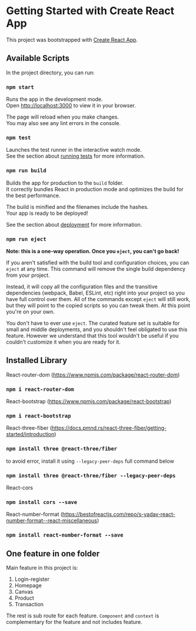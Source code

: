# Getting Started with Create React App

This project was bootstrapped with [Create React App](https://github.com/facebook/create-react-app).

## Available Scripts

In the project directory, you can run:

### `npm start`

Runs the app in the development mode.\
Open [http://localhost:3000](http://localhost:3000) to view it in your browser.

The page will reload when you make changes.\
You may also see any lint errors in the console.

### `npm test`

Launches the test runner in the interactive watch mode.\
See the section about [running tests](https://facebook.github.io/create-react-app/docs/running-tests) for more information.

### `npm run build`

Builds the app for production to the `build` folder.\
It correctly bundles React in production mode and optimizes the build for the best performance.

The build is minified and the filenames include the hashes.\
Your app is ready to be deployed!

See the section about [deployment](https://facebook.github.io/create-react-app/docs/deployment) for more information.

### `npm run eject`

**Note: this is a one-way operation. Once you `eject`, you can't go back!**

If you aren't satisfied with the build tool and configuration choices, you can `eject` at any time. This command will remove the single build dependency from your project.

Instead, it will copy all the configuration files and the transitive dependencies (webpack, Babel, ESLint, etc) right into your project so you have full control over them. All of the commands except `eject` will still work, but they will point to the copied scripts so you can tweak them. At this point you're on your own.

You don't have to ever use `eject`. The curated feature set is suitable for small and middle deployments, and you shouldn't feel obligated to use this feature. However we understand that this tool wouldn't be useful if you couldn't customize it when you are ready for it.

## Installed Library

React-router-dom (https://www.npmjs.com/package/react-router-dom)
### `npm i react-router-dom`

React-bootstrap (https://www.npmjs.com/package/react-bootstrap)
### `npm i react-bootstrap`

React-three-fiber (https://docs.pmnd.rs/react-three-fiber/getting-started/introduction)
### `npm install three @react-three/fiber`
to avoid error, install it using `--legacy-peer-deps`
full command below
### `npm install three @react-three/fiber --legacy-peer-deps`

React-cors 
### `npm install cors --save`

React-number-format (https://bestofreactjs.com/repo/s-yadav-react-number-format--react-miscellaneous)
### `npm install react-number-format --save`

## One feature in one folder

Main feature in this project is:
1. Login-register
2. Homepage
3. Canvas
4. Product
5. Transaction

The rest is sub route for each feature. `Component` and `context` is complementary for the feature and not includes feature.